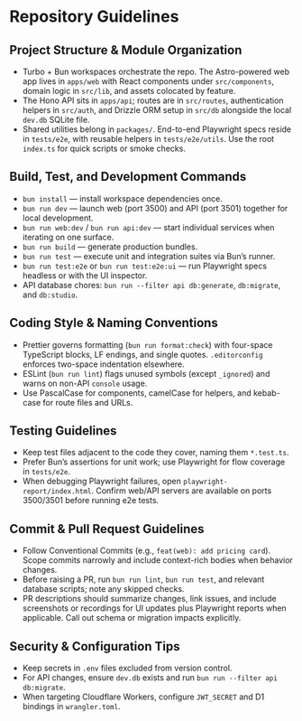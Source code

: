# Repository Guidelines

## Project Structure & Module Organization

- Turbo + Bun workspaces orchestrate the repo. The Astro-powered web app lives in `apps/web` with React components under `src/components`, domain logic in `src/lib`, and assets colocated by feature.
- The Hono API sits in `apps/api`; routes are in `src/routes`, authentication helpers in `src/auth`, and Drizzle ORM setup in `src/db` alongside the local `dev.db` SQLite file.
- Shared utilities belong in `packages/`. End-to-end Playwright specs reside in `tests/e2e`, with reusable helpers in `tests/e2e/utils`. Use the root `index.ts` for quick scripts or smoke checks.

## Build, Test, and Development Commands

- `bun install` — install workspace dependencies once.
- `bun run dev` — launch web (port 3500) and API (port 3501) together for local development.
- `bun run web:dev` / `bun run api:dev` — start individual services when iterating on one surface.
- `bun run build` — generate production bundles.
- `bun run test` — execute unit and integration suites via Bun’s runner.
- `bun run test:e2e` or `bun run test:e2e:ui` — run Playwright specs headless or with the UI inspector.
- API database chores: `bun run --filter api db:generate`, `db:migrate`, and `db:studio`.

## Coding Style & Naming Conventions

- Prettier governs formatting (`bun run format:check`) with four-space TypeScript blocks, LF endings, and single quotes. `.editorconfig` enforces two-space indentation elsewhere.
- ESLint (`bun run lint`) flags unused symbols (except `_ignored`) and warns on non-API `console` usage.
- Use PascalCase for components, camelCase for helpers, and kebab-case for route files and URLs.

## Testing Guidelines

- Keep test files adjacent to the code they cover, naming them `*.test.ts`.
- Prefer Bun’s assertions for unit work; use Playwright for flow coverage in `tests/e2e`.
- When debugging Playwright failures, open `playwright-report/index.html`. Confirm web/API servers are available on ports 3500/3501 before running e2e tests.

## Commit & Pull Request Guidelines

- Follow Conventional Commits (e.g., `feat(web): add pricing card`). Scope commits narrowly and include context-rich bodies when behavior changes.
- Before raising a PR, run `bun run lint`, `bun run test`, and relevant database scripts; note any skipped checks.
- PR descriptions should summarize changes, link issues, and include screenshots or recordings for UI updates plus Playwright reports when applicable. Call out schema or migration impacts explicitly.

## Security & Configuration Tips

- Keep secrets in `.env` files excluded from version control.
- For API changes, ensure `dev.db` exists and run `bun run --filter api db:migrate`.
- When targeting Cloudflare Workers, configure `JWT_SECRET` and D1 bindings in `wrangler.toml`.

